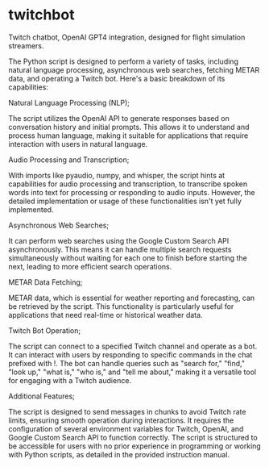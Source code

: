 # twitchbot
Twitch chatbot, OpenAI GPT4 integration, designed for flight simulation streamers.

The Python script is designed to perform a variety of tasks, including natural language processing, asynchronous web searches, fetching METAR data, and operating a Twitch bot. Here's a basic breakdown of its capabilities:

Natural Language Processing (NLP);

The script utilizes the OpenAI API to generate responses based on conversation history and initial prompts. This allows it to understand and process human language, making it suitable for applications that require interaction with users in natural language.

Audio Processing and Transcription;

With imports like pyaudio, numpy, and whisper, the script hints at capabilities for audio processing and transcription, to transcribe spoken words into text for processing or responding to audio inputs. However, the detailed implementation or usage of these functionalities isn't yet fully implemented.

Asynchronous Web Searches;

It can perform web searches using the Google Custom Search API asynchronously. This means it can handle multiple search requests simultaneously without waiting for each one to finish before starting the next, leading to more efficient search operations.

METAR Data Fetching;

METAR data, which is essential for weather reporting and forecasting, can be retrieved by the script. This functionality is particularly useful for applications that need real-time or historical weather data.

Twitch Bot Operation;

The script can connect to a specified Twitch channel and operate as a bot. It can interact with users by responding to specific commands in the chat prefixed with !. The bot can handle queries such as "search for," "find," "look up," "what is," "who is," and "tell me about," making it a versatile tool for engaging with a Twitch audience.

Additional Features;

The script is designed to send messages in chunks to avoid Twitch rate limits, ensuring smooth operation during interactions. It requires the configuration of several environment variables for Twitch, OpenAI, and Google Custom Search API to function correctly. The script is structured to be accessible for users with no prior experience in programming or working with Python scripts, as detailed in the provided instruction manual.

